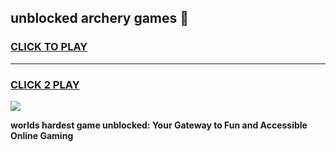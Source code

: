 
## unblocked archery games 👋
<h3>
<a href="https://premium.freeplayer.one?title=unblocked_archery_games&ref=13F">CLICK TO PLAY</a></h3>
<hr>

<h3>
<a href="https://premium.freeplayer.one?title=unblocked_archery_games&ref=13F">CLICK 2 PLAY</a>
  
</h3>

<a href="https://premium.freeplayer.one?title=unblocked_archery_games&ref=12F/"><img src="https://clearcache.store/games.png"></a>


**worlds hardest game unblocked: Your Gateway to Fun and Accessible Online Gaming**
